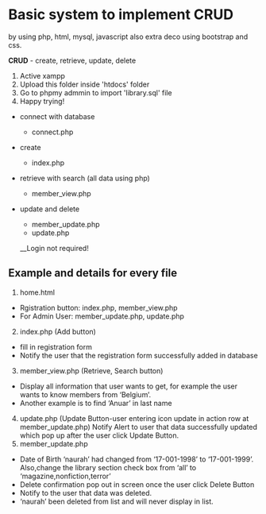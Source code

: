 # Basic system to implement CRUD
by using php, html, mysql, javascript also extra deco using bootstrap and css.

**CRUD** - create, retrieve, update, delete

1. Active xampp
2. Upload this folder inside 'htdocs' folder
3. Go to phpmy admmin to import 'library.sql' file
4. Happy trying!

- connect with database
  - connect.php
- create
  - index.php
- retrieve with search (all data using php)
  - member_view.php
- update and delete
  - member_update.php
  - update.php
  
  __Login not required!
  
## Example and details for every file
1.	home.html 
  - Rgistration button: index.php, member_view.php
  - For Admin User: member_update.php,  update.php
2.	index.php (Add button)
  - fill in registration form
  - Notify the user that the registration form successfully added in database
3. member_view.php (Retrieve, Search button)
  - Display all information that user wants to get, for example the user wants to know members from ‘Belgium’.   
  - Another example is to find ‘Anuar’ in last name
4. update.php (Update Button-user entering icon update in action row at member_update.php) Notify Alert to user that data successfully updated which pop up after the user click Update Button.        
5. member_update.php 
  - Date of Birth ‘naurah’ had changed from ‘17-001-1998’ to ‘17-001-1999’. Also,change the library section check box from ‘all’ to ‘magazine,nonfiction,terror’
  - Delete confirmation pop out in screen once the user click Delete Button
  - Notify to the user that data was deleted.
  - ‘naurah’ been deleted from list and will never display in list.
